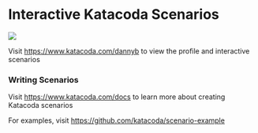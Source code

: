 # Interactive Katacoda Scenarios

[![](http://shields.katacoda.com/katacoda/dannyb/count.svg)](https://www.katacoda.com/dannyb "Get your profile on Katacoda.com")

Visit https://www.katacoda.com/dannyb to view the profile and interactive scenarios

### Writing Scenarios
Visit https://www.katacoda.com/docs to learn more about creating Katacoda scenarios

For examples, visit https://github.com/katacoda/scenario-example
